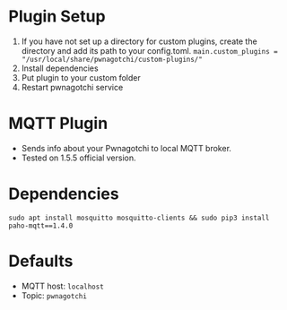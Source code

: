 
# Plugin Setup
1. If you have not set up a directory for custom plugins, create the directory and add its path to your config.toml.
`main.custom_plugins = "/usr/local/share/pwnagotchi/custom-plugins/"`
2. Install dependencies
3. Put plugin to your custom folder
4. Restart pwnagotchi service
  
# MQTT Plugin
 - Sends info about your Pwnagotchi to local MQTT broker. 
 - Tested on 1.5.5 official version.

# Dependencies
```
sudo apt install mosquitto mosquitto-clients && sudo pip3 install paho-mqtt==1.4.0
```

# Defaults
- MQTT host: ``localhost``
- Topic: ``pwnagotchi``
